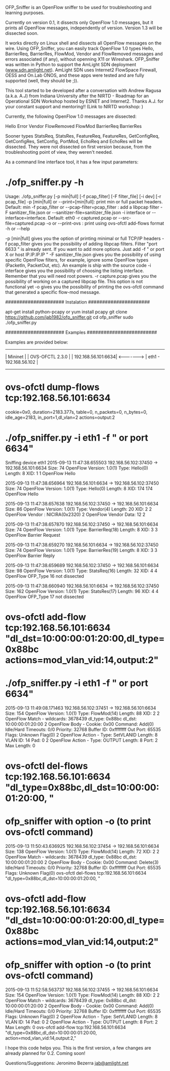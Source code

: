 OFP_Sniffer is an OpenFlow sniffer to be used for troubleshooting and 
learning purposes.

Currently on version 0.1, it dissects only OpenFlow 1.0 messages, but it 
prints all OpenFlow messages, independently of version. Version 1.3 will 
be dissected soon. 

It works directly on Linux shell and dissects all OpenFlow messages on the 
wire. Using OFP_Sniffer, you can easily track OpenFlow 1.0 types Hello, 
BarrierReq, BarrierRes, FlowMod, Vendor and FlowRemoved messages and errors 
associated (if any), without openning X11 or Wireshark. OFP_Sniffer was 
written in Python to support the AmLight SDN deployment (www.sdn.amlight.net).
AmLight SDN uses Internet2 FlowSpace Firewall, OESS and On.Lab ONOS, and these 
apps were tested and are fully supported (well, they should be ;)).

This tool started to be developed after a conversation with Andrew Ragusa
(a.k.a. A.J) from Indiana University after the NIRTD - Roadmap for an 
Operational SDN Workshop hosted by ESNET and Internet2. Thanks A.J. for your
constant support and mentoring!! (Link to NIRTD workshop: )

Currently, the following OpenFlow 1.0 messages are dissected:

  Hello 
  Error
  Vendor
  FlowRemoved
  FlowMod
  BarrierReq
  BarrierRes

Sooner types StatsReq, StatsRes, FeatureReq, FeatureRes, GetConfigReq, 
GetConfigRes, SetConfig, PortMod, EchoReq and EchoRes will be dissected. They
were not dissected on first version because, from the troubleshooting point of
view, they weren't needed.

As a command line interface tool, it has a few input parameters:

# ./ofp_sniffer.py -h
Usage: 
./ofp_sniffer.py [-p min|full] [-f pcap_filter] [-F filter_file] [-i dev] [-r pcap_file] 
     -p [min|full] or --print=[min|full]: print min or full packet headers. Default: min
     -f pcap_filter or --pcap-filter=pcap_filter : add a libpcap filter
     -F sanitizer_file.json or --sanitizer-file=sanitizer_file.json
     -i interface or --interface=interface. Default: eth0
     -r captured.pcap or --src-file=captured.pcap
     -o or --print-ovs : print using ovs-ofctl add-flows format
     -h or --help

-p [min|full] gives you the option of printing minimal or full TCP/IP headers
-f pcap_filter gives you the possibility of adding libpcap filters. 
      Filter "port 6633 " is already sent. If you want to add more options. Just
      add -f " or port X or host IP.IP.IP.IP "
-F sanitizer_file.json gives you the possibility of using specific OpenFlow 
      filters, for example, ignore some OpenFlow types (PacketIn, PacketOut, 
      etc). An example is ship with the source code
-i interface gives you the possibility of choosing the listing interface. 
      Remember that you will need root powers.
-r capture.pcap gives you the possibility of working on a captured libpcap file.
      This option is not functional yet
-o gives you the possibility of printing the ovs-ofctl command that generated a
      specific flow-mod message.

##################### Instalation ######################

apt-get install python-pcapy or yum install pcapy
git clone https://github.com/jab1982/ofp_sniffer.git
cd ofp_sniffer
sudo ./ofp_sniffer.py

##################### Examples #########################

Examples are provided below:

----------------------           -------------------------
| Mininet            |           | OVS-OFCTL 2.3.0       |
| 192.168.56.101:6634| <-------> | eth1 - 192.168.56.102 |
----------------------           -------------------------

# ovs-ofctl dump-flows tcp:192.168.56.101:6634
 cookie=0x0, duration=2183.377s, table=0, n_packets=0, n_bytes=0, idle_age=2183, in_port=1,dl_vlan=2 actions=output:2

# ./ofp_sniffer.py -i eth1 -f " or port 6634"
Sniffing device eth1
2015-09-13 11:47:38.655503 192.168.56.102:37450 -> 192.168.56.101:6634 Size: 74
OpenFlow Version: 1.0(1) Type: Hello(0) Length: 8  XID: 1
1 OpenFlow Hello

2015-09-13 11:47:38.656964 192.168.56.101:6634 -> 192.168.56.102:37450 Size: 74
OpenFlow Version: 1.0(1) Type: Hello(0) Length: 8  XID: 174
174 OpenFlow Hello

2015-09-13 11:47:38.657638 192.168.56.102:37450 -> 192.168.56.101:6634 Size: 86
OpenFlow Version: 1.0(1) Type: Vendor(4) Length: 20  XID: 2
2 OpenFlow Vendor : NICIRA(0x2320)
2 OpenFlow Vendor Data:  12  2 

2015-09-13 11:47:38.657870 192.168.56.102:37450 -> 192.168.56.101:6634 Size: 74
OpenFlow Version: 1.0(1) Type: BarrierReq(18) Length: 8  XID: 3
3 OpenFlow Barrier Request

2015-09-13 11:47:38.659270 192.168.56.101:6634 -> 192.168.56.102:37450 Size: 74
OpenFlow Version: 1.0(1) Type: BarrierRes(19) Length: 8  XID: 3
3 OpenFlow Barrier Reply

2015-09-13 11:47:38.659689 192.168.56.102:37450 -> 192.168.56.101:6634 Size: 98
OpenFlow Version: 1.0(1) Type: StatsReq(16) Length: 32  XID: 4
4 OpenFlow OFP_Type 16 not dissected 

2015-09-13 11:47:38.660940 192.168.56.101:6634 -> 192.168.56.102:37450 Size: 162
OpenFlow Version: 1.0(1) Type: StatsRes(17) Length: 96  XID: 4
4 OpenFlow OFP_Type 17 not dissected 


# ovs-ofctl add-flow tcp:192.168.56.101:6634 "dl_dst=10:00:00:01:20:00,dl_type=0x88bc actions=mod_vlan_vid:14,output:2"

# ./ofp_sniffer.py -i eth1 -f " or port 6634"

2015-09-13 11:49:08.171463 192.168.56.102:37451 -> 192.168.56.101:6634 Size: 154
OpenFlow Version: 1.0(1) Type: FlowMod(14) Length: 88  XID: 2
2 OpenFlow Match - wildcards: 3678439 dl_type: 0x88bc dl_dst: 10:00:00:01:20:00
2 OpenFlow Body - Cookie: 0x00 Command: Add(0) Idle/Hard Timeouts: 0/0 Priority: 32768 Buffer ID: 0xffffffff Out Port: 65535 Flags: Unknown Flag(0)
2 OpenFlow Action - Type: SetVLANID Length: 8 VLAN ID: 14 Pad: 0
2 OpenFlow Action - Type: OUTPUT Length: 8 Port: 2 Max Length: 0

# ovs-ofctl del-flows tcp:192.168.56.101:6634 "dl_type=0x88bc,dl_dst=10:00:00:01:20:00, "

# ofp_sniffer with option -o (to print ovs-ofctl command)

2015-09-13 11:50:43.636925 192.168.56.102:37454 -> 192.168.56.101:6634 Size: 138
OpenFlow Version: 1.0(1) Type: FlowMod(14) Length: 72  XID: 2
2 OpenFlow Match - wildcards: 3678439 dl_type: 0x88bc dl_dst: 10:00:00:01:20:00
2 OpenFlow Body - Cookie: 0x00 Command: Delete(3) Idle/Hard Timeouts: 0/0 Priority: 32768 Buffer ID: 0xffffffff Out Port: 65535 Flags: Unknown Flag(0)
ovs-ofctl del-flows tcp:192.168.56.101:6634 "dl_type=0x88bc,dl_dst=10:00:00:01:20:00, "

# ovs-ofctl add-flow tcp:192.168.56.101:6634 "dl_dst=10:00:00:01:20:00,dl_type=0x88bc actions=mod_vlan_vid:14,output:2"

# ofp_sniffer with option -o (to print ovs-ofctl command)

2015-09-13 11:52:58.563737 192.168.56.102:37455 -> 192.168.56.101:6634 Size: 154
OpenFlow Version: 1.0(1) Type: FlowMod(14) Length: 88  XID: 2
2 OpenFlow Match - wildcards: 3678439 dl_type: 0x88bc dl_dst: 10:00:00:01:20:00
2 OpenFlow Body - Cookie: 0x00 Command: Add(0) Idle/Hard Timeouts: 0/0 Priority: 32768 Buffer ID: 0xffffffff Out Port: 65535 Flags: Unknown Flag(0)
2 OpenFlow Action - Type: SetVLANID Length: 8 VLAN ID: 14 Pad: 0
2 OpenFlow Action - Type: OUTPUT Length: 8 Port: 2 Max Length: 0
ovs-ofctl add-flow tcp:192.168.56.101:6634 "dl_type=0x88bc,dl_dst=10:00:00:01:20:00, action=mod_vlan_vid:14,output:2,"


I hope this code helps you. This is the first version, a few changes are already planned for 0.2. Coming soon!

Questions/Suggestions: Jeronimo Bezerra <jab@amlight.net>

